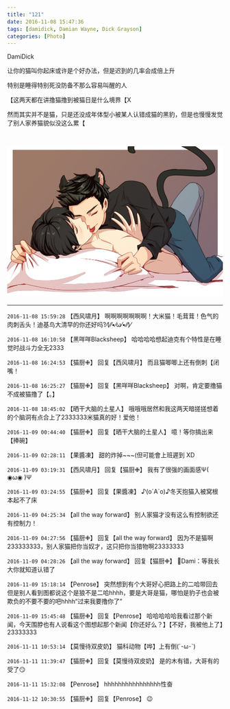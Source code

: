 ```yaml
---
title: "121"
date: 2016-11-08 15:47:36
tags: [damidick, Damian Wayne, Dick Grayson]
categories: [Photo]
---
```


<p>DamiDick</p> 
<p>让你的猫叫你起床或许是个好办法，但是迟到的几率会成倍上升</p> 
<p>特别是睡得特别死没防备不那么容易叫醒的人</p> 
<p>【这两天都在讲撸猫撸到被猫日是什么境界【X</p> 
<p>然而其实并不是猫，只是还没成年体型小被某人认错成猫的黑豹，但是也慢慢发觉了别人家养猫貌似没这么累【</p> 
<p><br /></p>

![](https://raw.githubusercontent.com/alicewish/meowchain247/master/img_cVZNdzJtQk9JV2ZUSjJ0Nldjd2hMdW9kTG5aQXpKOWxuYWpqN3FLMzd2cWpabWNBOWtTTEh3PT0.jpg)

---

`2016-11-08 15:59:28` 【西风啸月】 啊啊啊啊啊啊啊！大米猫！毛茸茸！色气的肉刺舌头！迪基鸟大清早的你还好吗?⁄(⁄⁄•⁄ω⁄•⁄⁄)⁄

`2016-11-08 16:10:58` 【黑咩咩Blacksheep】 哈哈哈哈想起迪克有个特性是在睡觉时战斗力全无2333

`2016-11-08 16:24:53` 【猫厨✙】 回复【西风啸月】 而且猫唧唧上还有倒刺【闭嘴！

`2016-11-08 16:25:27` 【猫厨✙】 回复【黑咩咩Blacksheep】 对啊，肯定要撸猫不成被猫撸了【。】

`2016-11-08 18:45:02` 【晒干大脑的土星人】 哦哦哦居然和我这两天暗搓搓想着的个脑洞有点合上了2333333米猫真的好！爱他！

`2016-11-09 00:44:40` 【猫厨✙】 回复【晒干大脑的土星人】 噫！等你搞出来【捧碗】

`2016-11-09 02:28:11` 【果醬凍】 甜的炸掉~~~(但可能會上班遲到 XD

`2016-11-09 03:19:31` 【西风啸月】 回复【猫厨✙】 我有了很强的画面感Ψ( ◉ω◉ )Ψ

`2016-11-09 03:24:55` 【猫厨✙】 回复【果醬凍】 ♪(о´А`о)♪冬天抱猫入被窝根本起不了床

`2016-11-09 04:25:34` 【all the way forward】 别人家猫才没有这么有控制欲还有控制力！

`2016-11-09 04:27:56` 【猫厨✙】 回复【all the way forward】 因为不是猫啊233333333，别人家猫把你当奴才，这只把你当猎物啊23333333

`2016-11-09 04:28:26` 【all the way forward】 回复【猫厨✙】 🌚Dami：等我长大你就知道认错了

`2016-11-09 15:18:14` 【Penrose】 突然想到有个大哥好心把路上的二哈带回去但是别人看到图都说这个是狼不是二哈hhhh，要是大哥是猫，哪怕是豹子也会被欺负的不要不要的吧hhhh“过来我要撸你了”

`2016-11-09 15:45:48` 【猫厨✙】 回复【Penrose】 哈哈哈哈哈我看过那个新闻，今天围脖也有人说看这个图想起那个新闻【你还好么？】【不好，我被他上了】23333333

`2016-11-11 10:53:14` 【莫慢待双皮奶】 猫科动物【哗】上有倒(´･ω･`)

`2016-11-11 11:39:47` 【猫厨✙】 回复【莫慢待双皮奶】 是的木有错，大哥有的受了😏

`2016-11-11 15:32:08` 【Penrose】 hhhhhhhhhhhhhhhh性奋

`2016-11-12 10:30:55` 【猫厨✙】 回复【Penrose】 😉
